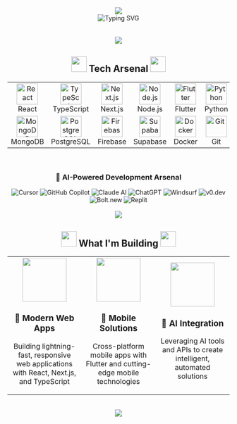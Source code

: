 <div align="center">
  <img src="https://capsule-render.vercel.app/api?type=waving&color=gradient&customColorList=12&height=200&section=header&text=UFUK%20ÖZEN&fontSize=90&fontColor=fff&animation=fadeIn&fontAlignY=65" />
</div>

<div align="center">
  <img src="https://readme-typing-svg.herokuapp.com?font=JetBrains+Mono&size=35&duration=2000&pause=500&color=00D9FF&center=true&vCenter=true&multiline=true&width=800&height=100&lines=%F0%9F%9A%80+Building+the+Future+with+Code;%F0%9F%A4%96+AI-Powered+Development;%F0%9F%8C%90+Modern+Web+%26+Mobile+Solutions" alt="Typing SVG" />
</div>



<br/>





<br/>

<div align="center">
  <img src="https://capsule-render.vercel.app/api?type=rect&color=gradient&customColorList=12&height=2&section=header&text=&fontSize=0" />
</div>

<h2 align="center">
  <img src="https://media.giphy.com/media/iY8CRBdQXODJSCERIr/giphy.gif" width="35">
  <b>Tech Arsenal</b>
  <img src="https://media.giphy.com/media/iY8CRBdQXODJSCERIr/giphy.gif" width="35">
</h2>

<div align="center">
  <table>
    <tr>
      <td align="center" width="96">
        <img src="https://skillicons.dev/icons?i=react" width="48" height="48" alt="React" />
        <br>React
      </td>
      <td align="center" width="96">
        <img src="https://skillicons.dev/icons?i=typescript" width="48" height="48" alt="TypeScript" />
        <br>TypeScript
      </td>
      <td align="center" width="96">
        <img src="https://skillicons.dev/icons?i=nextjs" width="48" height="48" alt="Next.js" />
        <br>Next.js
      </td>
      <td align="center" width="96">
        <img src="https://skillicons.dev/icons?i=nodejs" width="48" height="48" alt="Node.js" />
        <br>Node.js
      </td>
      <td align="center" width="96">
        <img src="https://skillicons.dev/icons?i=flutter" width="48" height="48" alt="Flutter" />
        <br>Flutter
      </td>
      <td align="center" width="96">
        <img src="https://skillicons.dev/icons?i=python" width="48" height="48" alt="Python" />
        <br>Python
      </td>
      <td align="center" width="96">
        <img src="https://skillicons.dev/icons?i=tailwind" width="48" height="48" alt="Tailwind" />
        <br>Tailwind
      </td>
      <td align="center" width="96">
        <img src="https://skillicons.dev/icons?i=vue" width="48" height="48" alt="Vue.js" />
        <br>Vue.js
      </td>
    </tr>
    <tr>
      <td align="center" width="96">
        <img src="https://skillicons.dev/icons?i=mongodb" width="48" height="48" alt="MongoDB" />
        <br>MongoDB
      </td>
      <td align="center" width="96">
        <img src="https://skillicons.dev/icons?i=postgresql" width="48" height="48" alt="PostgreSQL" />
        <br>PostgreSQL
      </td>
      <td align="center" width="96">
        <img src="https://skillicons.dev/icons?i=firebase" width="48" height="48" alt="Firebase" />
        <br>Firebase
      </td>
      <td align="center" width="96">
        <img src="https://skillicons.dev/icons?i=supabase" width="48" height="48" alt="Supabase" />
        <br>Supabase
      </td>
      <td align="center" width="96">
        <img src="https://skillicons.dev/icons?i=docker" width="48" height="48" alt="Docker" />
        <br>Docker
      </td>
      <td align="center" width="96">
        <img src="https://skillicons.dev/icons?i=git" width="48" height="48" alt="Git" />
        <br>Git
      </td>
      <td align="center" width="96">
        <img src="https://skillicons.dev/icons?i=figma" width="48" height="48" alt="Figma" />
        <br>Figma
      </td>
      <td align="center" width="96">
        <img src="https://skillicons.dev/icons?i=threejs" width="48" height="48" alt="Three.js" />
        <br>Three.js
      </td>
    </tr>
  </table>
</div>

<br/>

<div align="center">
  <h3>🤖 AI-Powered Development Arsenal</h3>
  <img src="https://img.shields.io/badge/Cursor-000000?style=for-the-badge&logo=cursor&logoColor=white" alt="Cursor" />
  <img src="https://img.shields.io/badge/GitHub_Copilot-000000?style=for-the-badge&logo=github&logoColor=white" alt="GitHub Copilot" />
  <img src="https://img.shields.io/badge/Claude_AI-FF6B35?style=for-the-badge&logo=anthropic&logoColor=white" alt="Claude AI" />
  <img src="https://img.shields.io/badge/ChatGPT-74aa9c?style=for-the-badge&logo=openai&logoColor=white" alt="ChatGPT" />
  <img src="https://img.shields.io/badge/Windsurf-0066CC?style=for-the-badge&logo=windsurf&logoColor=white" alt="Windsurf" />
  <img src="https://img.shields.io/badge/v0.dev-000000?style=for-the-badge&logo=vercel&logoColor=white" alt="v0.dev" />
  <img src="https://img.shields.io/badge/Bolt.new-FF6B35?style=for-the-badge&logo=stackblitz&logoColor=white" alt="Bolt.new" />
  <img src="https://img.shields.io/badge/Replit-667881?style=for-the-badge&logo=replit&logoColor=white" alt="Replit" />
</div>







<br/>

<div align="center">
  <img src="https://capsule-render.vercel.app/api?type=rect&color=gradient&customColorList=12&height=2&section=header&text=&fontSize=0" />
</div>

<h2 align="center">
  <img src="https://media.giphy.com/media/WUlplcMpOCEmTGBtBW/giphy.gif" width="35">
  <b>What I'm Building</b>
  <img src="https://media.giphy.com/media/WUlplcMpOCEmTGBtBW/giphy.gif" width="35">
</h2>

<div align="center">
  <table>
    <tr>
      <td align="center" width="300">
        <img src="https://media.giphy.com/media/SWoSkN6DxTszqIKEqv/giphy.gif" width="100">
        <h3>🚀 Modern Web Apps</h3>
        <p>Building lightning-fast, responsive web applications with React, Next.js, and TypeScript</p>
      </td>
      <td align="center" width="300">
        <img src="https://media.giphy.com/media/fsEaZldNC8A1PJ3mwp/giphy.gif" width="100">
        <h3>📱 Mobile Solutions</h3>
        <p>Cross-platform mobile apps with Flutter and cutting-edge mobile technologies</p>
      </td>
      <td align="center" width="300">
        <img src="https://media.giphy.com/media/l46Cy1rHbQ92uuLXa/giphy.gif" width="100">
        <h3>🤖 AI Integration</h3>
        <p>Leveraging AI tools and APIs to create intelligent, automated solutions</p>
      </td>
    </tr>
  </table>
</div>

<br/>

<div align="center">
  <img src="https://capsule-render.vercel.app/api?type=waving&color=gradient&customColorList=12&height=100&section=footer" />
</div>

